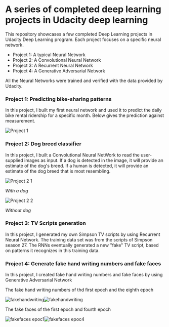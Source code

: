 # A series of completed deep learning projects in Udacity deep learning 

This repository showcases a few completed Deep Learning projects in Udacity Deep Learning program. 
Each project focuses on a specific neural network. 
* Project 1: A typical Neural Network
* Project 2: A Convolutional Neural Network 
* Project 3: A Recurrent Neural Network 
* Project 4: A Generative Adversarial Network

All the Neural Networks were trained and verified with the data provided by Udacity.

### Project 1: Predicting bike-sharing patterns
In this project, I built my first neural network and used it to predict the daily bike rental ridership for a specific month.
Below gives the prediction against measurement.

![Project 1](https://user-images.githubusercontent.com/43483189/89525642-cbced080-d7e6-11ea-987d-7010bf7871c9.png)

### Project 2: Dog breed classifier
In this project, I built a Convolutional Neural NetWork to read the user-supplied images as input. If a dog is detected in the image, it will provide an estimate of the dog's breed. If a human is detected, it will provide an estimate of the dog breed that is most resembling.

![Project 2 1](https://user-images.githubusercontent.com/43483189/89527817-477e4c80-d7ea-11ea-9d92-74a5d3d8f057.png)

*With a dog*

![Project 2 2](https://user-images.githubusercontent.com/43483189/89527824-49481000-d7ea-11ea-8fdc-5a2c0a5a592a.png)

*Without dog*
### Project 3: TV Scripts generation 
In this project, I generated my own Simpson TV scripts by using Recurrent Neural Network. 
The training data set was from the scripts of Simpson season 27. 
The RNNs eventually generated a new "fake" TV script, based on patterns it recognizes in this training data.

### Project 4: Generate fake hand writing numbers and fake faces 
In this project, I created fake hand writing numbers and fake faces by using Generative Adversarial Network

The fake hand writing numbers of thd first epoch and the eighth epoch

![fakehandwriting](https://user-images.githubusercontent.com/43483189/89533010-02aae380-d7f3-11ea-9143-cd6620210e2b.png)![fakehandwriting](https://user-images.githubusercontent.com/43483189/89533014-03437a00-d7f3-11ea-9c22-8a3b3be10c57.png)

The fake faces of the first epoch and fourth epoch 

![fakefaces epoc1](https://user-images.githubusercontent.com/43483189/89531639-d8f0bd00-d7f0-11ea-9ac5-d7b2dee5054e.png)![fakefaces epoc4](https://user-images.githubusercontent.com/43483189/89532763-962fe480-d7f2-11ea-8003-3ad9065160dd.png)
